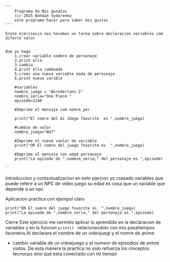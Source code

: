 
```
'''
    Programa de Mis gusatas 
    (c) 2025 Bohdan Sydorenko
    este programa hacer para saber mis gustas 
'''

Enste ejerciocio nos hacemos un tarea sobre declaracion variables com diferte valor
    
    
Que yo hago
    1.crear variable nombre de personaje 
    2.print ella
    3.cambia
    4.print ella camboada
    5.crear una nueva variable eada de personaje 
    6.print nueva varible 
 
    #variables 
    nombre_juego = "Borederlans 2"
    nombre_seria="One Piece "
    episode=1140

    #Imprime el mensaje com nomre_per 

    print("El nomre del mi JUego favorite  es ",nombre_juego)

    #cambio de valor 
    nombre_juego="WoT"

    #Imprime el nueve vaolor de variable
    print("OR El nomre del juego fovorite es  ",nombre_juego)

    #Imprime el mensaje con edad personaje
    print("La epizode de ",nombre_seria," del personaje es ",episode)
```  
    

`




Introduccion y contextualizacion 
en este ejercioc yo creaado variables que puede referir a un NPC de video juego
su edad es cosa que un variable que depende a un npc



 Aplicacion practica con ejempol claro
 ```
 print("OR El nomre del juego fovorite es  ",nombre_juego)
 print("La epizode de ",nombre_seria," del personaje es ",episode)
 ```
 
 
 Cierre 
 Este ejercicio me oermitio aplicar lo aprendido en la declaracion de variables y en la funcion `print() `
 relacionandolo con mis pasatiempos favoretos.Al declarara el nombre de un videojuegi y el nomre de anime 
 + cambio variable de un vidoejuego y el numeor de episodios de anime vistos. De esta manera la practica no solo refuerza los cinceptos tecnocps 
 sino que esta conectado con mi tiempo


